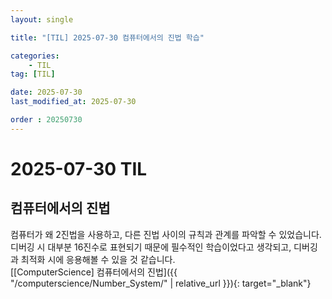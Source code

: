 ```yaml
---
layout: single

title: "[TIL] 2025-07-30 컴퓨터에서의 진법 학습"

categories:
    - TIL
tag: [TIL]

date: 2025-07-30
last_modified_at: 2025-07-30

order : 20250730
---
```


# 2025-07-30 TIL

## 컴퓨터에서의 진법

컴퓨터가 왜 2진법을 사용하고, 다른 진법 사이의 규칙과 관계를 파악할 수 있었습니다.  
디버깅 시 대부분 16진수로 표현되기 때문에 필수적인 학습이었다고 생각되고, 디버깅과 최적화 시에 응용해볼 수 있을 것 같습니다.  
[[ComputerScience] 컴퓨터에서의 진법]({{ "/computerscience/Number_System/" | relative_url }}){: target="_blank"}